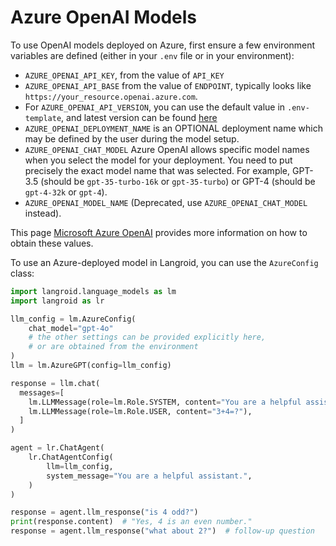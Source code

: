 # Azure OpenAI Models

To use OpenAI models deployed on Azure, first ensure a few environment variables
are defined (either in your `.env` file or in your environment):

- `AZURE_OPENAI_API_KEY`, from the value of `API_KEY`
- `AZURE_OPENAI_API_BASE` from the value of `ENDPOINT`, typically looks like `https://your_resource.openai.azure.com`.
- For `AZURE_OPENAI_API_VERSION`, you can use the default value in `.env-template`, and latest version can be found [here](https://learn.microsoft.com/en-us/azure/ai-services/openai/whats-new#azure-openai-chat-completion-general-availability-ga)
- `AZURE_OPENAI_DEPLOYMENT_NAME` is an OPTIONAL deployment name which may be
  defined by the user during the model setup.
- `AZURE_OPENAI_CHAT_MODEL` Azure OpenAI allows specific model names when you select the model for your deployment. You need to put precisely the exact model name that was selected. For example, GPT-3.5 (should be `gpt-35-turbo-16k` or `gpt-35-turbo`) or GPT-4 (should be `gpt-4-32k` or `gpt-4`).
- `AZURE_OPENAI_MODEL_NAME` (Deprecated, use `AZURE_OPENAI_CHAT_MODEL` instead).

This page [Microsoft Azure OpenAI](https://learn.microsoft.com/en-us/azure/ai-services/openai/chatgpt-quickstart?tabs=command-line&pivots=programming-language-python#environment-variables) 
provides more information on how to obtain these values.

To use an Azure-deployed model in Langroid, you can use the `AzureConfig` class:

```python
import langroid.language_models as lm
import langroid as lr

llm_config = lm.AzureConfig(
    chat_model="gpt-4o"
    # the other settings can be provided explicitly here, 
    # or are obtained from the environment
)
llm = lm.AzureGPT(config=llm_config)

response = llm.chat(
  messages=[
    lm.LLMMessage(role=lm.Role.SYSTEM, content="You are a helpful assistant."),
    lm.LLMMessage(role=lm.Role.USER, content="3+4=?"),
  ]
)

agent = lr.ChatAgent(
    lr.ChatAgentConfig(
        llm=llm_config,
        system_message="You are a helpful assistant.",
    )
)

response = agent.llm_response("is 4 odd?")  
print(response.content)  # "Yes, 4 is an even number."
response = agent.llm_response("what about 2?")  # follow-up question
```
